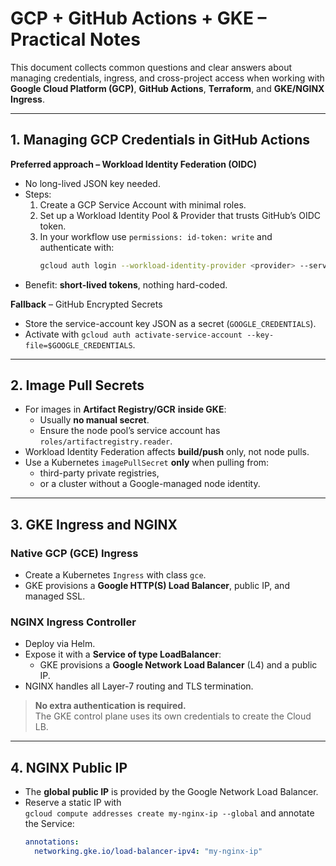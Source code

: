 # GCP + GitHub Actions + GKE – Practical Notes

This document collects common questions and clear answers about
managing credentials, ingress, and cross-project access
when working with **Google Cloud Platform (GCP)**,
**GitHub Actions**, **Terraform**, and **GKE/NGINX Ingress**.

---

## 1. Managing GCP Credentials in GitHub Actions

**Preferred approach – Workload Identity Federation (OIDC)**  
* No long-lived JSON key needed.
* Steps:
  1. Create a GCP Service Account with minimal roles.
  2. Set up a Workload Identity Pool & Provider that trusts GitHub’s OIDC token.
  3. In your workflow use `permissions: id-token: write` and authenticate with:
     ```bash
     gcloud auth login --workload-identity-provider <provider> --service-account <sa>
     ```
* Benefit: **short-lived tokens**, nothing hard-coded.

**Fallback** – GitHub Encrypted Secrets  
* Store the service-account key JSON as a secret (`GOOGLE_CREDENTIALS`).
* Activate with `gcloud auth activate-service-account --key-file=$GOOGLE_CREDENTIALS`.

---

## 2. Image Pull Secrets

* For images in **Artifact Registry/GCR** **inside GKE**:
  * Usually **no manual secret**.  
  * Ensure the node pool’s service account has `roles/artifactregistry.reader`.
* Workload Identity Federation affects **build/push** only, not node pulls.
* Use a Kubernetes `imagePullSecret` **only** when pulling from:
  * third-party private registries,
  * or a cluster without a Google-managed node identity.

---

## 3. GKE Ingress and NGINX

### Native GCP (GCE) Ingress
* Create a Kubernetes `Ingress` with class `gce`.
* GKE provisions a **Google HTTP(S) Load Balancer**, public IP, and managed SSL.

### NGINX Ingress Controller
* Deploy via Helm.
* Expose it with a **Service of type LoadBalancer**:
  * GKE provisions a **Google Network Load Balancer** (L4) and a public IP.
* NGINX handles all Layer-7 routing and TLS termination.

> **No extra authentication is required.**  
> The GKE control plane uses its own credentials to create the Cloud LB.

---

## 4. NGINX Public IP

* The **global public IP** is provided by the Google Network Load Balancer.
* Reserve a static IP with  
  `gcloud compute addresses create my-nginx-ip --global`
  and annotate the Service:
  ```yaml
  annotations:
    networking.gke.io/load-balancer-ipv4: "my-nginx-ip"
